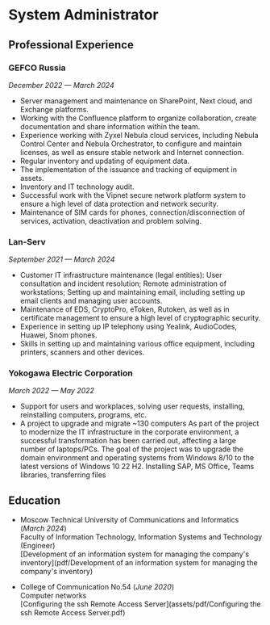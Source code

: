 # System Administrator

## Professional Experience

### **GEFCO Russia**
_December 2022 — March 2024_

- Server management and maintenance on SharePoint, Next cloud, and Exchange platforms.
- Working with the Confluence platform to organize collaboration, create documentation and share information within the team.
- Experience working with Zyxel Nebula cloud services, including Nebula Control Center and Nebula Orchestrator, to configure and maintain licenses, as well as ensure stable network and Internet connection.
- Regular inventory and updating of equipment data.
- The implementation of the issuance and tracking of equipment in assets.
- Inventory and IT technology audit.
- Successful work with the Vipnet secure network platform system to ensure a high level of data protection and network security.
- Maintenance of SIM cards for phones, connection/disconnection of services, activation, deactivation and problem solving.

### **Lan-Serv**
_September 2021 — March 2024_

- Customer IT infrastructure maintenance (legal entities): User consultation and incident resolution; Remote administration of workstations; Setting up and maintaining email, including setting up email clients and managing user accounts.
- Maintenance of EDS, CryptoPro, eToken, Rutoken, as well as in certificate management to ensure a high level of cryptographic security.
- Experience in setting up IP telephony using Yealink, AudioCodes, Huawei, Snom phones.
- Skills in setting up and maintaining various office equipment, including printers, scanners and other devices.

### **Yokogawa Electric Corporation**
_March 2022 — May 2022_

- Support for users and workplaces, solving user requests, installing, reinstalling computers, programs, etc.
- A project to upgrade and migrate ~130 computers As part of the project to modernize the IT infrastructure in the corporate environment, a successful transformation has been carried out, affecting a large number of laptops/PCs. The goal of the project was to upgrade the domain environment and operating systems from Windows 8/10 to the latest versions of Windows 10 22 H2. Installing SAP, MS Office, Teams libraries, transferring files

## **Education**

* Moscow Technical University of Communications and Informatics (_March 2024_)</br>
Faculty of Information Technology, Information Systems and Technology (Engineer) </br>
[Development of an information system for managing the company's inventory](pdf/Development of an information system for managing the company's inventory)

* College of Communication No.54 (_June 2020_) </br>
Computer networks </br>
[Configuring the ssh Remote Access Server](assets/pdf/Configuring the ssh Remote Access Server.pdf)

